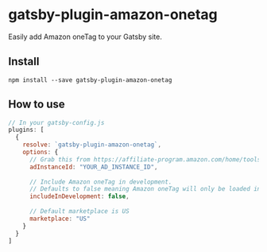 # gatsby-plugin-amazon-onetag

Easily add Amazon oneTag to your Gatsby site.

## Install

`npm install --save gatsby-plugin-amazon-onetag`

## How to use

```javascript
// In your gatsby-config.js
plugins: [
  {
    resolve: `gatsby-plugin-amazon-onetag`,
    options: {
      // Grab this from https://affiliate-program.amazon.com/home/tools/onetag
      adInstanceId: "YOUR_AD_INSTANCE_ID",
      
      // Include Amazon oneTag in development.
      // Defaults to false meaning Amazon oneTag will only be loaded in production.
      includeInDevelopment: false,
      
      // Default marketplace is US
      marketplace: "US"
    }
  }
]
```